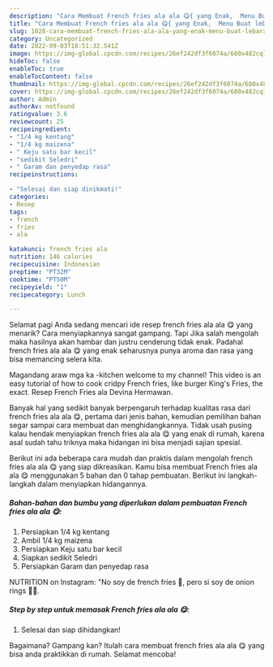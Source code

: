 ```yaml
---
description: "Cara Membuat French fries ala ala 😋{ yang Enak,  Menu Buat lebaran"
title: "Cara Membuat French fries ala ala 😋{ yang Enak,  Menu Buat lebaran"
slug: 1028-cara-membuat-french-fries-ala-ala-yang-enak-menu-buat-lebaran
category: Uncategorized
date: 2022-09-03T18:51:32.541Z
image: https://img-global.cpcdn.com/recipes/26ef242df3f6074a/680x482cq70/french-fries-ala-ala-foto-resep-utama.jpg
hideToc: false
enableToc: true
enableTocContent: false
thumbnail: https://img-global.cpcdn.com/recipes/26ef242df3f6074a/680x482cq70/french-fries-ala-ala-foto-resep-utama.jpg
cover: https://img-global.cpcdn.com/recipes/26ef242df3f6074a/680x482cq70/french-fries-ala-ala-foto-resep-utama.jpg
author: Admin
authorAv: notfound
ratingvalue: 3.6
reviewcount: 25
recipeingredient:
- "1/4 kg kentang"
- "1/4 kg maizena"
- " Keju satu bar kecil"
- "sedikit Seledri"
- " Garam dan penyedap rasa"
recipeinstructions:

- "Selesai dan siap dinikmati!"
categories:
- Resep
tags:
- french
- fries
- ala

katakunci: french fries ala 
nutrition: 146 calories
recipecuisine: Indonesian
preptime: "PT32M"
cooktime: "PT50M"
recipeyield: "1"
recipecategory: Lunch

---
```



Selamat pagi Anda sedang mencari ide resep french fries ala ala 😋 yang menarik? Cara menyiapkannya sangat gampang. Tapi Jika salah mengolah maka hasilnya akan hambar dan justru cenderung tidak enak. Padahal french fries ala ala 😋 yang enak seharusnya punya aroma dan rasa yang bisa memancing selera kita.


Magandang araw mga ka -kitchen welcome to my channel! This video is an easy tutorial of how to cook cridpy French fries, like burger King&#39;s Fries, the exact. Resep French Fries ala Devina Hermawan.

Banyak hal yang sedikit banyak berpengaruh terhadap kualitas rasa dari french fries ala ala 😋, pertama dari jenis bahan, kemudian pemilihan bahan segar sampai cara membuat dan menghidangkannya. Tidak usah pusing kalau hendak menyiapkan french fries ala ala 😋 yang enak di rumah, karena asal sudah tahu triknya maka hidangan ini bisa menjadi sajian spesial.


Berikut ini ada beberapa cara mudah dan praktis dalam mengolah french fries ala ala 😋 yang siap dikreasikan. Kamu bisa membuat French fries ala ala 😋 menggunakan 5 bahan dan 0 tahap pembuatan. Berikut ini langkah-langkah dalam menyiapkan hidangannya.

<!--inarticleads1-->

##### Bahan-bahan dan bumbu yang diperlukan dalam pembuatan French fries ala ala 😋:

1. Persiapkan 1/4 kg kentang
1. Ambil 1/4 kg maizena
1. Persiapkan  Keju satu bar kecil
1. Siapkan sedikit Seledri
1. Persiapkan  Garam dan penyedap rasa


NUTRITION on Instagram: &#34;No soy de french fries 🍟, pero si soy de onion rings 🧅🤤. 

<!--inarticleads2-->

##### Step by step untuk memasak French fries ala ala 😋:


1. Selesai dan siap dihidangkan!



Bagaimana? Gampang kan? Itulah cara membuat french fries ala ala 😋 yang bisa anda praktikkan di rumah. Selamat mencoba!
